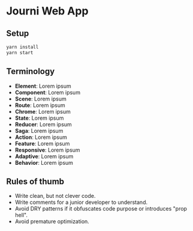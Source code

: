 # Journi Web App

## Setup

```bash
yarn install
yarn start
```

## Terminology

-   **Element**: Lorem ipsum
-   **Component**: Lorem ipsum
-   **Scene**: Lorem ipsum
-   **Route**: Lorem ipsum
-   **Chrome**: Lorem ipsum
-   **State**: Lorem ipsum
-   **Reducer**: Lorem ipsum
-   **Saga**: Lorem ipsum
-   **Action**: Lorem ipsum
-   **Feature**: Lorem ipsum
-   **Responsive**: Lorem ipsum
-   **Adaptive**: Lorem ipsum
-   **Behavior**: Lorem ipsum

## Rules of thumb

-   Write clean, but not clever code.
-   Write comments for a junior developer to understand.
-   Avoid DRY patterns if it obfuscates code purpose or introduces "prop hell".
-   Avoid premature optimization.
